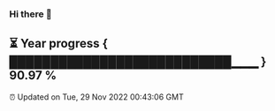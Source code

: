 ### Hi there 👋
⏳ Year progress { ███████████████████████████▁▁▁ } 90.97 %
---
⏰ Updated on Tue, 29 Nov 2022 00:43:06 GMT

